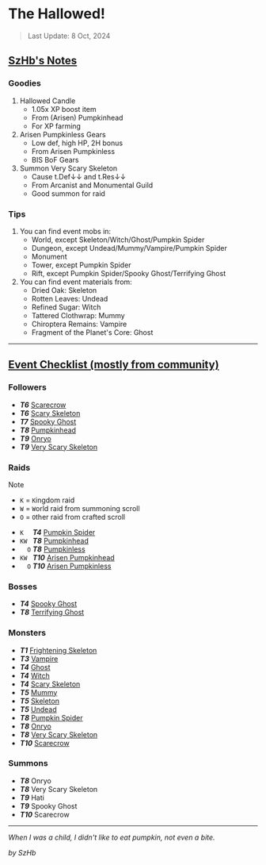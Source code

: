 # The Hallowed!

> Last Update: 8 Oct, 2024

## <u>SzHb's Notes</u>

### Goodies

1. Hallowed Candle
   - 1.05x XP boost item
   - From (Arisen) Pumpkinhead
   - For XP farming
2. Arisen Pumpkinless Gears
   - Low def, high HP, 2H bonus
   - From Arisen Pumpkinless
   - BIS BoF Gears
3. Summon Very Scary Skeleton
   - Cause t.Def↓↓ and t.Res↓↓
   - From Arcanist and Monumental Guild
   - Good summon for raid

### Tips

1. You can find event mobs in:
   - World, except Skeleton/Witch/Ghost/Pumpkin Spider
   - Dungeon, except Undead/Mummy/Vampire/Pumpkin Spider
   - Monument
   - Tower, except Pumpkin Spider
   - Rift, except Pumpkin Spider/Spooky Ghost/Terrifying Ghost
2. You can find event materials from:
   - Dried Oak: Skeleton
   - Rotten Leaves: Undead
   - Refined Sugar: Witch
   - Tattered Clothwrap: Mummy
   - Chiroptera Remains: Vampire
   - Fragment of the Planet's Core: Ghost

---

## <u>Event Checklist (mostly from community)</u>

### Followers
- ***T6*** [Scarecrow](https://codex.fqegg.top/#/codex/followers/scarecrow/)
- ***T6*** [Scary Skeleton](https://codex.fqegg.top/#/codex/followers/scary-skeleton/)
- ***T7*** [Spooky Ghost](https://codex.fqegg.top/#/codex/followers/spooky-ghost/)
- ***T8*** [Pumpkinhead](https://codex.fqegg.top/#/codex/followers/pumpkinhead/)
- ***T9*** [Onryo](https://codex.fqegg.top/#/codex/followers/onryo/)
- ***T9*** [Very Scary Skeleton](https://codex.fqegg.top/#/codex/followers/very-scary-skeleton/)

### Raids

> [!NOTE]
> - `K` = `K`ingdom raid
> - `W` = `W`orld raid from summoning scroll
> - `O` = `O`ther raid from crafted scroll

- `K  ` ***T4*** [Pumpkin Spider](https://codex.fqegg.top/#/codex/raids/pumpkin-spider/)
- `KW ` ***T8*** [Pumpkinhead](https://codex.fqegg.top/#/codex/raids/pumpkinhead/)
- `  O` ***T8*** [Pumpkinless](https://codex.fqegg.top/#/codex/raids/pumpkinless/)
- `KW ` ***T10*** [Arisen Pumpkinhead](https://codex.fqegg.top/#/codex/raids/arisen-pumpkinhead/)
- `  O` ***T10*** [Arisen Pumpkinless](https://codex.fqegg.top/#/codex/raids/arisen-pumpkinless/)

### Bosses

- ***T4*** [Spooky Ghost](https://codex.fqegg.top/#/codex/bosses/spooky-ghost/)
- ***T8*** [Terrifying Ghost](https://codex.fqegg.top/#/codex/bosses/terrifying-ghost/)

### Monsters

- ***T1*** [Frightening Skeleton](https://codex.fqegg.top/#/codex/monsters/frightening-skeleton/)
- ***T3*** [Vampire](https://codex.fqegg.top/#/codex/monsters/vampire-6bb40b71/)
- ***T4*** [Ghost](https://codex.fqegg.top/#/codex/monsters/ghost-6719abf3/)
- ***T4*** [Witch](https://codex.fqegg.top/#/codex/monsters/witch/)
- ***T4*** [Scary Skeleton](https://codex.fqegg.top/#/codex/monsters/scary-skeleton/)
- ***T5*** [Mummy](https://codex.fqegg.top/#/codex/monsters/mummy/)
- ***T5*** [Skeleton](https://codex.fqegg.top/#/codex/monsters/skeleton-96a555cc/)
- ***T5*** [Undead](https://codex.fqegg.top/#/codex/monsters/undead/)
- ***T8*** [Pumpkin Spider](https://codex.fqegg.top/#/codex/monsters/pumpkin-spider/)
- ***T8*** [Onryo](https://codex.fqegg.top/#/codex/monsters/onryo/)
- ***T8*** [Very Scary Skeleton](https://codex.fqegg.top/#/codex/monsters/very-scary-skeleton/)
- ***T10*** [Scarecrow](https://codex.fqegg.top/#/codex/monsters/scarecrow/)

### Summons

- ***T8*** Onryo
- ***T8*** Very Scary Skeleton
- ***T9*** Hati
- ***T9*** Spooky Ghost
- ***T10*** Scarecrow

---

*When I was a child, I didn't like to eat pumpkin, not even a bite.*

*by SzHb*